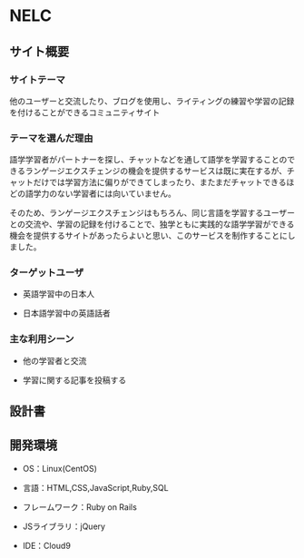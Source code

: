 # NELC

## サイト概要
### サイトテーマ

他のユーザーと交流したり、ブログを使用し、ライティングの練習や学習の記録を付けることができるコミュニティサイト

### テーマを選んだ理由

語学学習者がパートナーを探し、チャットなどを通して語学を学習することのできるランゲージエクスチェンジの機会を提供するサービスは既に実在するが、チャットだけでは学習方法に偏りができてしまったり、またまだチャットできるほどの語学力のない学習者には向いていません。

そのため、ランゲージエクスチェンジはもちろん、同じ言語を学習するユーザーとの交流や、学習の記録を付けることで、独学ともに実践的な語学学習ができる機会を提供するサイトがあったらよいと思い、このサービスを制作することにしました。

### ターゲットユーザ

  - 英語学習中の日本人

  - 日本語学習中の英語話者

### 主な利用シーン

  - 他の学習者と交流

  - 学習に関する記事を投稿する

## 設計書


## 開発環境
  
  - OS：Linux(CentOS)

  - 言語：HTML,CSS,JavaScript,Ruby,SQL

  - フレームワーク：Ruby on Rails

  - JSライブラリ：jQuery

  - IDE：Cloud9
